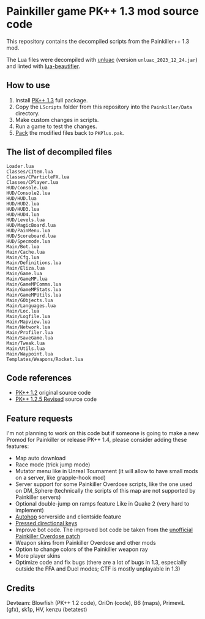 # Painkiller game PK++ 1.3 mod source code

This repository contains the decompiled scripts from the Painkiller++ 1.3 mod.

The Lua files were decompiled with [unluac](https://sourceforge.net/projects/unluac/) (version `unluac_2023_12_24.jar`) and linted with [lua-beautifier](https://codebeautify.org/lua-beautifier).

## How to use

1. Install [PK++ 1.3](https://www.moddb.com/mods/pk/downloads/pk-13-open-beta) full package.
2. Copy the `LScripts` folder from this repository into the `Painkiller/Data` directory.
3. Make custom changes in scripts.
4. Run a game to test the changes.
5. [Pack](https://t3r6.github.io/pkdocs/guides/modding/pk-unpack/) the modified files back to `PKPlus.pak`.

## The list of decompiled files

```
Loader.lua
Classes/CItem.lua
Classes/CParticleFX.lua
Classes/CPlayer.lua
HUD/Console.lua
HUD/Console2.lua
HUD/HUD.lua
HUD/HUD2.lua
HUD/HUD3.lua
HUD/HUD4.lua
HUD/Levels.lua
HUD/MagicBoard.lua
HUD/PainMenu.lua
HUD/Scoreboard.lua
HUD/Specmode.lua
Main/Bot.lua
Main/Cache.lua
Main/Cfg.lua
Main/Definitions.lua
Main/Eliza.lua
Main/Game.lua
Main/GameMP.lua
Main/GameMPComms.lua
Main/GameMPStats.lua
Main/GameMPUtils.lua
Main/GObjects.lua
Main/Languages.lua
Main/Loc.lua
Main/Logfile.lua
Main/Mapview.lua
Main/Network.lua
Main/Profiler.lua
Main/SaveGame.lua
Main/Tweak.lua
Main/Utils.lua
Main/Waypoint.lua
Templates/Weapons/Rocket.lua
```

## Code references

* [PK++ 1.2](https://sourceforge.net/projects/pkplusplus/files/) original source code
* [PK++ 1.2.5 Revised](https://github.com/threshersow/painkiller-plus-plus) source code

## Feature requests

I'm not planning to work on this code but if someone is going to make a new Promod for Painkiller or release PK++ 1.4, please consider adding these features:

* Map auto download
* Race mode (trick jump mode)
* Mutator menu like in Unreal Tournament (it will allow to have small mods on a server, like grapple-hook mod)
* Server support for some Painkiller Overdose scripts, like the one used on DM_Sphere (technically the scripts of this map are not supported by Painkiller servers)
* Optional double-jump on ramps feature Like in Quake 2 (very hard to implement)
* [Autohop](https://t3r6.github.io/pkdocs/guides/trickjumping/pk-autohop/) serverside and clientside feature
* [Pressed directional keys](https://t3r6.github.io/pkdocs/guides/trickjumping/pk-hud-movement-compass/)
* Improve bot code. The improved bot code be taken from the [unofficial Painkiller Overdose patch](https://www.moddb.com/games/painkiller-overdose/downloads/painkiller-overdose-86-1u)
* Weapon skins from Painkiller Overdose and other mods
* Option to change colors of the Painkiller weapon ray
* More player skins
* Optimize code and fix bugs (there are a lot of bugs in 1.3, especially outside the FFA and Duel modes; CTF is mostly unplayable in 1.3)

## Credits

Devteam: Blowfish (PK++ 1.2 code), OriOn (code), B6 (maps), PrimeviL (gfx), sk1p, HV, kenzu (betatest)
